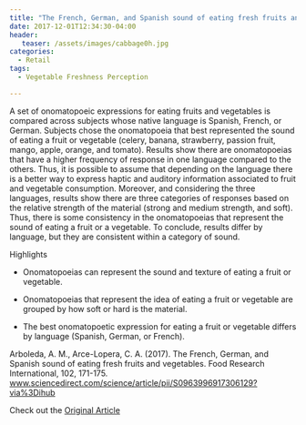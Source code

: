 ```yaml
---
title: "The French, German, and Spanish sound of eating fresh fruits and vegetables"
date: 2017-12-01T12:34:30-04:00
header:
   teaser: /assets/images/cabbage0h.jpg
categories:
  - Retail
tags:
  - Vegetable Freshness Perception

---
```



A set of onomatopoeic expressions for eating fruits and vegetables is compared across subjects whose 
native language is Spanish, French, or German. Subjects chose the onomatopoeia that best represented 
the sound of eating a fruit or vegetable (celery, banana, strawberry, passion fruit, mango, 
apple, orange, and tomato). Results show there are onomatopoeias that have a higher frequency of 
response in one language compared to the others. Thus, it is possible to assume that depending on the 
language there is a better way to express haptic and auditory information associated to fruit and vegetable 
consumption. Moreover, and considering the three languages, results show there are three categories of responses 
based on the relative strength of the material (strong and medium strength, and soft). Thus, there is some 
consistency in the onomatopoeias that represent the sound of eating a fruit or a vegetable. 
To conclude, results differ by language, but they are consistent within a category of sound.

Highlights
- Onomatopoeias can represent the sound and texture of eating a fruit or vegetable.

- Onomatopoeias that represent the idea of eating a fruit or vegetable are grouped by how soft or hard is the material.

- The best onomatopoetic expression for eating a fruit or vegetable differs by language (Spanish, German, or French).

Arboleda, A. M., Arce-Lopera, C. A. (2017). 
The French, German, and Spanish sound of eating fresh fruits and vegetables. 
Food Research International, 102, 171-175. www.sciencedirect.com/science/article/pii/S0963996917306129?via%3Dihub

Check out the [Original Article][URL] 

[URL]: https://doi.org/10.1016/j.foodres.2017.09.045